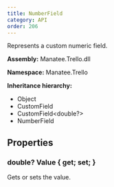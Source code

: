 ```yaml
---
title: NumberField
category: API
order: 206
---
```


Represents a custom numeric field.

**Assembly:** Manatee.Trello.dll

**Namespace:** Manatee.Trello

**Inheritance hierarchy:**

- Object
- CustomField
- CustomField&lt;double?&gt;
- NumberField

## Properties

### double? Value { get; set; }

Gets or sets the value.

